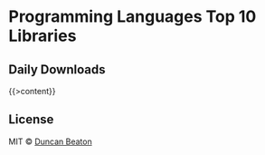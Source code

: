 # Programming Languages Top 10 Libraries

## Daily Downloads

{{>content}}

## License

MIT © [Duncan Beaton](https://dunckr.com)